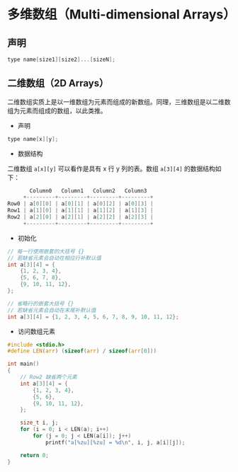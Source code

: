 # 多维数组（Multi-dimensional Arrays）

## 声明

```c
type name[size1][size2]...[sizeN];
```

## 二维数组（2D Arrays）

二维数组实质上是以一维数组为元素而组成的新数组。同理，三维数组是以二维数组为元素而组成的数组，以此类推。

* 声明

```c
type name[x][y];
```

* 数据结构

二维数组 `a[x][y]` 可以看作是具有 x 行 y 列的表。数组 `a[3][4]` 的数据结构如下：

```c
       Column0   Column1   Column2   Column3
     +---------+---------+---------+---------+
Row0 | a[0][0] | a[0][1] | a[0][2] | a[0][3] |
Row1 | a[1][0] | a[1][1] | a[1][2] | a[1][3] |
Row2 | a[2][0] | a[2][1] | a[2][2] | a[2][3] |
     +---------+---------+---------+---------+
```

* 初始化

```c
// 每一行使用嵌套的大括号 {}
// 若缺省元素会自动在相应行补默认值
int a[3][4] = {
    {1, 2, 3, 4},
    {5, 6, 7, 8},
    {9, 10, 11, 12},
};

// 省略行的嵌套大括号 {}
// 若缺省元素会自动在末尾补默认值
int a[3][4] = {1, 2, 3, 4, 5, 6, 7, 8, 9, 10, 11, 12};
```

* 访问数组元素

```c
#include <stdio.h>
#define LEN(arr) (sizeof(arr) / sizeof(arr[0]))

int main()
{
    // Row2 缺省两个元素
    int a[3][4] = {
        {1, 2, 3, 4},
        {5, 6},
        {9, 10, 11, 12},
    };

    size_t i, j;
    for (i = 0; i < LEN(a); i++)
        for (j = 0; j < LEN(a[i]); j++)
            printf("a[%zu][%zu] = %d\n", i, j, a[i][j]);

    return 0;
}
```
